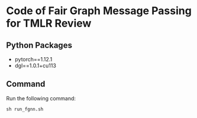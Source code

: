 # Code of Fair Graph Message Passing for TMLR Review

## Python Packages

* pytorch==1.12.1
* dgl==1.0.1+cu113


## Command
Run the following command:
```
sh run_fgnn.sh
```